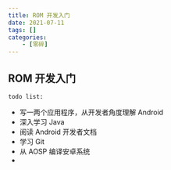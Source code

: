 ```yaml
---
title: ROM 开发入门
date: 2021-07-11
tags: []
categories: 
    - [零碎]
---
```


## ROM 开发入门

`todo list:`

- 写一两个应用程序，从开发者角度理解 Android
- 深入学习 Java
- 阅读 Android 开发者文档
- 学习 Git
- 从 AOSP 编译安卓系统
- 